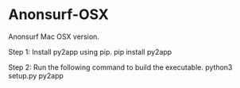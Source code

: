 # Anonsurf-OSX
Anonsurf Mac OSX version.

Step 1: Install py2app using pip.
pip install py2app

Step 2: Run the following command to build the executable.
python3 setup.py py2app


